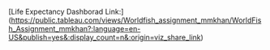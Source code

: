 [Life Expectancy Dashborad Link:] (https://public.tableau.com/views/Worldfish_assignment_mmkhan/WorldFish_Assignment_mmkhan?:language=en-US&publish=yes&:display_count=n&:origin=viz_share_link)
